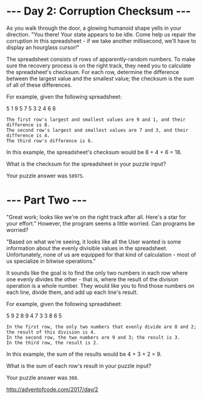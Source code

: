 # --- Day 2: Corruption Checksum ---

As you walk through the door, a glowing humanoid shape yells in your direction. "You there! Your state appears to be idle. Come help us repair the corruption in this spreadsheet - if we take another millisecond, we'll have to display an hourglass cursor!"

The spreadsheet consists of rows of apparently-random numbers. To make sure the recovery process is on the right track, they need you to calculate the spreadsheet's checksum. For each row, determine the difference between the largest value and the smallest value; the checksum is the sum of all of these differences.

For example, given the following spreadsheet:

5 1 9 5
7 5 3
2 4 6 8

    The first row's largest and smallest values are 9 and 1, and their difference is 8.
    The second row's largest and smallest values are 7 and 3, and their difference is 4.
    The third row's difference is 6.

In this example, the spreadsheet's checksum would be 8 + 4 + 6 = 18.

What is the checksum for the spreadsheet in your puzzle input?

Your puzzle answer was `58975`.


# --- Part Two ---

"Great work; looks like we're on the right track after all. Here's a star for your effort." However, the program seems a little worried. Can programs be worried?

"Based on what we're seeing, it looks like all the User wanted is some information about the evenly divisible values in the spreadsheet. Unfortunately, none of us are equipped for that kind of calculation - most of us specialize in bitwise operations."

It sounds like the goal is to find the only two numbers in each row where one evenly divides the other - that is, where the result of the division operation is a whole number. They would like you to find those numbers on each line, divide them, and add up each line's result.

For example, given the following spreadsheet:

5 9 2 8
9 4 7 3
3 8 6 5

    In the first row, the only two numbers that evenly divide are 8 and 2; the result of this division is 4.
    In the second row, the two numbers are 9 and 3; the result is 3.
    In the third row, the result is 2.

In this example, the sum of the results would be 4 + 3 + 2 = 9.

What is the sum of each row's result in your puzzle input?

Your puzzle answer was `308`.

http://adventofcode.com/2017/day/2
